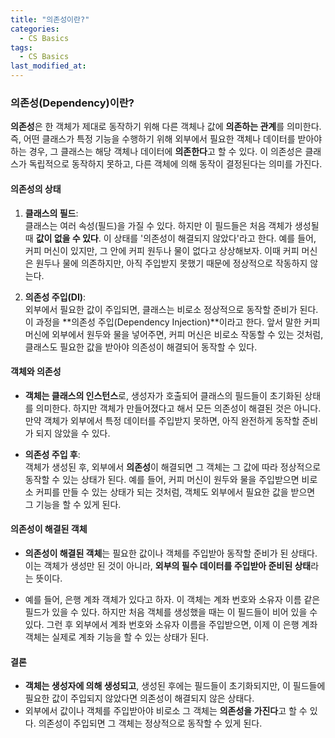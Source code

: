 ```yaml
---
title: "의존성이란?"
categories:
  - CS Basics
tags:
  - CS Basics
last_modified_at: 
---
```


### 의존성(Dependency)이란?

**의존성**은 한 객체가 제대로 동작하기 위해 다른 객체나 값에 **의존하는 관계**를 의미한다. 즉, 어떤 클래스가 특정 기능을 수행하기 위해 외부에서 필요한 객체나 데이터를 받아야 하는 경우, 그 클래스는 해당 객체나 데이터에 **의존한다**고 할 수 있다. 이 의존성은 클래스가 독립적으로 동작하지 못하고, 다른 객체에 의해 동작이 결정된다는 의미를 가진다.

#### 의존성의 상태

1. **클래스의 필드**:  
   클래스는 여러 속성(필드)을 가질 수 있다. 하지만 이 필드들은 처음 객체가 생성될 때 **값이 없을 수 있다**. 이 상태를 '의존성이 해결되지 않았다'라고 한다. 예를 들어, 커피 머신이 있지만, 그 안에 커피 원두나 물이 없다고 상상해보자. 이때 커피 머신은 원두나 물에 의존하지만, 아직 주입받지 못했기 때문에 정상적으로 작동하지 않는다.

2. **의존성 주입(DI)**:  
   외부에서 필요한 값이 주입되면, 클래스는 비로소 정상적으로 동작할 준비가 된다. 이 과정을 **의존성 주입(Dependency Injection)**이라고 한다. 앞서 말한 커피 머신에 외부에서 원두와 물을 넣어주면, 커피 머신은 비로소 작동할 수 있는 것처럼, 클래스도 필요한 값을 받아야 의존성이 해결되어 동작할 수 있다.

#### 객체와 의존성

- **객체는 클래스의 인스턴스**로, 생성자가 호출되어 클래스의 필드들이 초기화된 상태를 의미한다. 하지만 객체가 만들어졌다고 해서 모든 의존성이 해결된 것은 아니다. 만약 객체가 외부에서 특정 데이터를 주입받지 못하면, 아직 완전하게 동작할 준비가 되지 않았을 수 있다.
  
- **의존성 주입 후**:  
  객체가 생성된 후, 외부에서 **의존성**이 해결되면 그 객체는 그 값에 따라 정상적으로 동작할 수 있는 상태가 된다. 예를 들어, 커피 머신이 원두와 물을 주입받으면 비로소 커피를 만들 수 있는 상태가 되는 것처럼, 객체도 외부에서 필요한 값을 받으면 그 기능을 할 수 있게 된다.

#### 의존성이 해결된 객체

- **의존성이 해결된 객체**는 필요한 값이나 객체를 주입받아 동작할 준비가 된 상태다. 이는 객체가 생성만 된 것이 아니라, **외부의 필수 데이터를 주입받아 준비된 상태**라는 뜻이다.
  
- 예를 들어, 은행 계좌 객체가 있다고 하자. 이 객체는 계좌 번호와 소유자 이름 같은 필드가 있을 수 있다. 하지만 처음 객체를 생성했을 때는 이 필드들이 비어 있을 수 있다. 그런 후 외부에서 계좌 번호와 소유자 이름을 주입받으면, 이제 이 은행 계좌 객체는 실제로 계좌 기능을 할 수 있는 상태가 된다.

#### 결론

- **객체는 생성자에 의해 생성되고**, 생성된 후에는 필드들이 초기화되지만, 이 필드들에 필요한 값이 주입되지 않았다면 의존성이 해결되지 않은 상태다.
- 외부에서 값이나 객체를 주입받아야 비로소 그 객체는 **의존성을 가진다**고 할 수 있다. 의존성이 주입되면 그 객체는 정상적으로 동작할 수 있게 된다.
